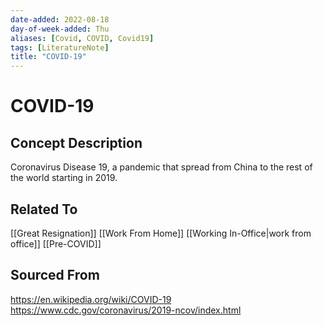 ```yaml
---
date-added: 2022-08-18
day-of-week-added: Thu
aliases: [Covid, COVID, Covid19]
tags: [LiteratureNote]
title: "COVID-19"
---
```


# COVID-19

## Concept Description
Coronavirus Disease 19, a pandemic that spread from China to the rest of the world starting in 2019.



## Related To
[[Great Resignation]]
[[Work From Home]]
[[Working In-Office|work from office]]
[[Pre-COVID]]

## Sourced From
https://en.wikipedia.org/wiki/COVID-19
https://www.cdc.gov/coronavirus/2019-ncov/index.html